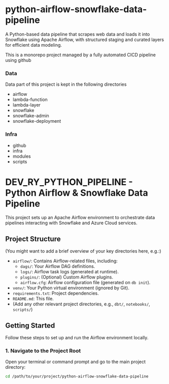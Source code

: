 # python-airflow-snowflake-data-pipeline
A Python-based data pipeline that scrapes web data and loads it into Snowflake using Apache Airflow, with structured staging and curated layers for efficient data modeling.


This is a monorepo project managed by a fully automated CICD pipeline using github 

### Data
Data part of this project is kept in the following directories
- airflow
- lambda-function
- lambda-layer
- snowflake
- snowflake-admin
- snowflake-deployment

### Infra
- github
- infra
- modules
- scripts

# DEV_RY_PYTHON_PIPELINE - Python Airflow & Snowflake Data Pipeline

This project sets up an Apache Airflow environment to orchestrate data pipelines interacting with Snowflake and Azure Cloud services.

## Project Structure

(You might want to add a brief overview of your key directories here, e.g.:)

* `airflow/`: Contains Airflow-related files, including:
    * `dags/`: Your Airflow DAG definitions.
    * `logs/`: Airflow task logs (generated at runtime).
    * `plugins/`: (Optional) Custom Airflow plugins.
    * `airflow.cfg`: Airflow configuration file (generated on `db init`).
* `venv/`: Your Python virtual environment (ignored by Git).
* `requirements.txt`: Project dependencies.
* `README.md`: This file.
* (Add any other relevant project directories, e.g., `dbt/`, `notebooks/`, `scripts/`)

## Getting Started

Follow these steps to set up and run the Airflow environment locally.

### 1. Navigate to the Project Root

Open your terminal or command prompt and go to the main project directory:

```bash
cd /path/to/your/project/python-airflow-snowflake-data-pipeline